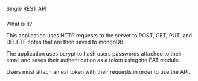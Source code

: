 Single REST API

#####

What is it?

This application uses HTTP requests to the server to POST, GET, PUT, and DELETE notes that are then saved to mongoDB.

The application uses bcrypt to hash users passwords attached to their email and saves their authentication as a token using the EAT module.

Users must attach an eat token with their requests in order to use the API.